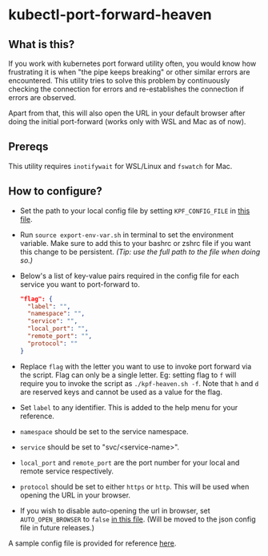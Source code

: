 # kubectl-port-forward-heaven

## What is this?

If you work with kubernetes port forward utility often, you would know how frustrating it is when "the pipe keeps breaking" or other similar errors are encountered. This utility tries to solve this problem by continuously checking the connection for errors and re-establishes the connection if errors are observed.

Apart from that, this will also open the URL in your default browser after doing the initial port-forward (works only with WSL and Mac as of now).

## Prereqs

This utility requires `inotifywait` for WSL/Linux and `fswatch` for Mac.

## How to configure?

- Set the path to your local config file by setting `KPF_CONFIG_FILE` in [this file](export-env-var.sh#L3).
- Run `source export-env-var.sh` in terminal to set the environment variable. Make sure to add this to your bashrc or zshrc file if you want this change to be persistent. _(Tip: use the full path to the file when doing so.)_
- Below's a list of key-value pairs required in the config file for each service you want to port-forward to.

  ```json
  "flag": {
    "label": "",
    "namespace": "",
    "service": "",
    "local_port": "",
    "remote_port": "",
    "protocol": ""
  }
  ```

- Replace `flag` with the letter you want to use to invoke port forward via the script. Flag can only be a single letter. Eg: setting flag to `f` will require you to invoke the script as `./kpf-heaven.sh -f`. Note that `h` and `d` are reserved keys and cannot be used as a value for the flag.
- Set `label` to any identifier. This is added to the help menu for your reference.
- `namespace` should be set to the service namespace.
- `service` should be set to "svc/\<service-name\>".
- `local_port` and `remote_port` are the port number for your local and remote service respectively.
- `protocol` should be set to either `https` or `http`. This will be used when opening the URL in your browser.
- If you wish to disable auto-opening the url in browser, set `AUTO_OPEN_BROWSER` to `false` [in this file](kpf-heaven.sh#L9). (Will be moved to the json config file in future releases.)

A sample config file is provided for reference [here](kpf-config-sample.json).
